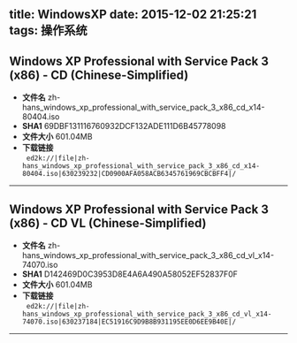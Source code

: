 title: WindowsXP
date: 2015-12-02 21:25:21
tags: 操作系统
---
## Windows XP Professional with Service Pack 3 (x86) - CD (Chinese-Simplified) 

*	**文件名**	zh-hans_windows_xp_professional_with_service_pack_3_x86_cd_x14-80404.iso
*	**SHA1**	69DBF131116760932DCF132ADE111D6B45778098
*	**文件大小**		601.04MB
*	**下载链接**		
`
ed2k://|file|zh-hans_windows_xp_professional_with_service_pack_3_x86_cd_x14-80404.iso|630239232|CD0900AFA058ACB6345761969CBCBFF4|/`
---
## Windows XP Professional with Service Pack 3 (x86) - CD VL (Chinese-Simplified) 

*	**文件名**	zh-hans_windows_xp_professional_with_service_pack_3_x86_cd_vl_x14-74070.iso
*	**SHA1**	D142469D0C3953D8E4A6A490A58052EF52837F0F
*	**文件大小**		601.04MB
*	**下载链接**		
`
ed2k://|file|zh-hans_windows_xp_professional_with_service_pack_3_x86_cd_vl_x14-74070.iso|630237184|EC51916C9D9B8B931195EE0D6EE9B40E|/`
---

